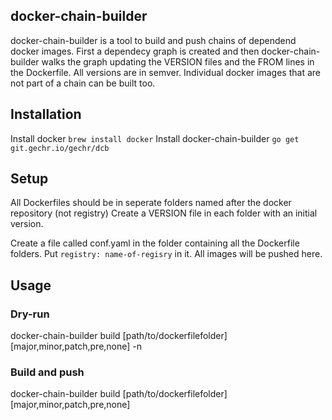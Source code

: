 ## docker-chain-builder

docker-chain-builder is a tool to build and push chains of dependend docker images.
First a dependecy graph is created and then docker-chain-builder walks the graph updating the VERSION files and the FROM lines in the Dockerfile.
All versions are in semver.
Individual docker images that are not part of a chain can be built too.

## Installation

Install docker 
`brew install docker`
Install docker-chain-builder
`go get git.gechr.io/gechr/dcb`

## Setup

All Dockerfiles should be in seperate folders named after the docker repository (not registry)
Create a VERSION file in each folder with an initial version.

Create a file called conf.yaml in the folder containing all the Dockerfile folders.
Put `registry: name-of-regisry` in it.   All images will be pushed here.

## Usage

### Dry-run
docker-chain-builder build [path/to/dockerfilefolder] [major,minor,patch,pre,none] -n

### Build and push
docker-chain-builder build [path/to/dockerfilefolder] [major,minor,patch,pre,none]
